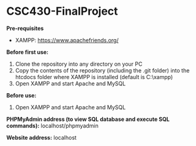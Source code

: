 # CSC430-FinalProject

**Pre-requisites**
- XAMPP: https://www.apachefriends.org/

**Before first use:**
  1) Clone the repository into any directory on your PC
  2) Copy the contents of the repository (including the .git folder) into the htcdocs folder where XAMPP is installed (default is C:\xampp\)
  3) Open XAMPP and start Apache and MySQL
 
**Before use:**
  1) Open XAMPP and start Apache and MySQL
  
  **PHPMyAdmin address (to view SQL database and execute SQL commands):**
   localhost/phpmyadmin
  
  **Website address:**
  localhost
    
